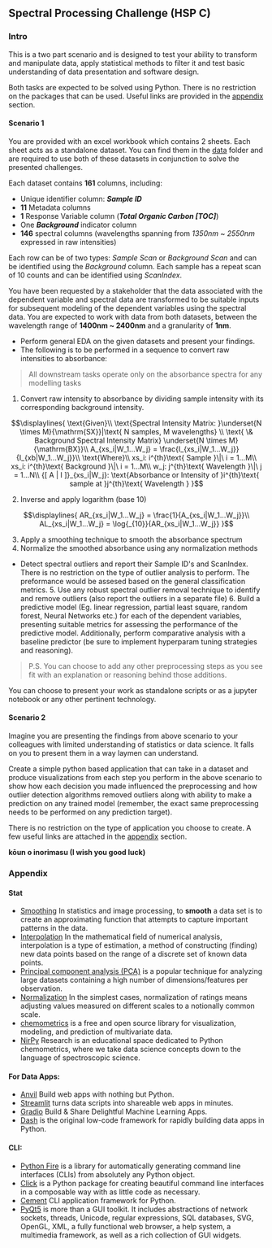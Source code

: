 ## Spectral Processing Challenge (HSP C)

### Intro


This is a two part scenario and is designed to test your ability to transform and manipulate data, apply statistical methods to filter it and test basic understanding of data presentation and software design.

Both tasks are expected to be solved using Python. There is no restriction on the packages that can be used. Useful links are provided in the [appendix](#appendix) section.

#### Scenario 1

You are provided with an excel workbook which contains 2 sheets. Each sheet acts as a standalone dataset. You can find them in the [data](data/) folder and are required to use both of these datasets in conjunction to solve the presented challenges.

Each dataset contains **161** columns, including:

- Unique identifier column: ***Sample ID***
- **11** Metadata columns
- **1** Response Variable column (***Total Organic Carbon [TOC]***)
- One ***Background*** indicator column
- **146** spectral columns (wavelengths spanning from *1350nm* ~ *2550nm* expressed in raw intensities)

Each row can be of two types: *Sample Scan* or *Background Scan* and can be identified using the *Background* column. Each sample has a repeat scan of 10 counts and can be identified using *ScanIndex*.

You have been requested by a stakeholder that the data associated with the dependent variable and spectral data are transformed to be suitable inputs for subsequent modeling of the dependent variables using the spectral data. You are expected to work with data from both datasets, between the wavelength range of **1400nm ~ 2400nm** and a granularity of **1nm**.

- Perform general EDA on the given datasets and present your findings.
- The following is to be performed in a sequence to convert raw intensities to absorbance:

> All downstream tasks operate only on the absorbance spectra for any modelling tasks

  1. Convert raw intensity to absorbance by dividing sample intensity with its corresponding background intensity.
  ```math
  \displaylines{
    \text{Given}\\ \text{Spectral Intensity Matrix: }\underset{N \times M}{\mathrm{SX}}|\text{ N samples, M wavelengths} \\ \text{ \& Background Spectral Intensity Matrix} \underset{N \times M}{\mathrm{BX}}\\
    A_{xs_i|W_1...W_j} = \frac{I_{xs_i|W_1...W_j}}{I_{xb|W_1...W_j}}\\
    \text{Where}\\
    xs_i: i^{th}\text{ Sample }\|\ i = 1...M\\
    xs_i: i^{th}\text{ Background }\|\ i = 1...M\\
    w_j: j^{th}\text{ Wavelength }\|\ j = 1...N\\
    {[ A | I ]}_{xs_i|W_j}: \text{Absorbance or Intensity of }i^{th}\text{ sample at }j^{th}\text{ Wavelength }
  }
  ```
  2. Inverse and apply logarithm (base 10)
  ```math
  \displaylines{
    AR_{xs_i|W_1...W_j} = \frac{1}{A_{xs_i|W_1...W_j}}\\
    AL_{xs_i|W_1...W_j} = \log{_{10}}{AR_{xs_i|W_1...W_j}}
  }
  ```
  3. Apply a smoothing technique to smooth the absorbance spectrum
  4. Normalize the smoothed absorbance using any normalization methods
- Detect spectral outliers and report their Sample ID's and ScanIndex. There is no restriction on the type of outlier analysis to perform. The preformance would be assesed based on the general classification metrics.
  5. Use any robust spectral outlier removal technique to identify and remove outliers (also report the outliers in a separate file)
  6. Build a predictive model (Eg. linear regression, partial least square, random forest, Neural Networks etc.) for each of the dependent variables, presenting suitable metrics for assessing the performance of the predictive model. Additionally, perform comparative analysis with a baseline predictor (be sure to implement hyperparam tuning strategies and reasoning).
> P.S. You can choose to add any other preprocessing steps as you see fit with an explanation or reasoning behind those additions.

You can choose to present your work as standalone scripts or as a jupyter notebook or any other pertinent technology.

#### Scenario 2
Imagine you are presenting the findings from above scenario to your colleagues with limited understanding of statistics or data science. It falls on you to present them in a way laymen can understand.

Create a simple python based application that can take in a dataset and produce visualizations from each step you perform in the above scenario to show how each decision you made influenced the preprocessing and how outlier detection algorithms removed outliers along with ability to make a prediction on any trained model (remember, the exact same preprocessing needs to be performed on any prediction target).

There is no restriction on the type of application you choose to create. A few useful links are attached in the [appendix](#appendix) section.

**kōun o inorimasu (I wish you good luck)**

### Appendix
#### Stat
- [Smoothing](https://en.wikipedia.org/wiki/Smoothing) In statistics and image processing, to **smooth** a data set is to create an approximating function that attempts to capture important patterns in the data.
- [Interpolation](https://en.wikipedia.org/wiki/Interpolation) In the mathematical field of numerical analysis, interpolation is a type of estimation, a method of constructing (finding) new data points based on the range of a discrete set of known data points.
- [Principal component analysis (PCA)](https://en.wikipedia.org/wiki/Principal_component_analysis) is a popular technique for analyzing large datasets containing a high number of dimensions/features per observation.
- [Normalization](https://en.wikipedia.org/wiki/Normalization_(statistics)) In the simplest cases, normalization of ratings means adjusting values measured on different scales to a notionally common scale.
- [chemometrics](https://chemometrics.readthedocs.io/en/stable/) is a free and open source library for visualization, modeling, and prediction of multivariate data.
- [NirPy](https://nirpyresearch.com/) Research is an educational space dedicated to Python chemometrics, where we take data science concepts down to the language of spectroscopic science.

#### For Data Apps:
- [Anvil](https://anvil.works/) Build web apps with nothing but Python.
- [Streamlit](https://streamlit.io/) turns data scripts into shareable web apps in minutes.
- [Gradio](https://gradio.app/) Build & Share Delightful Machine Learning Apps.
- [Dash](https://dash.plotly.com/) is the original low-code framework for rapidly building data apps in Python.

#### CLI:
- [Python Fire](https://github.com/google/python-fire) is a library for automatically generating command line interfaces (CLIs) from absolutely any Python object.
- [Click](https://github.com/pallets/click) is a Python package for creating beautiful command line interfaces in a composable way with as little code as necessary.
- [Cement](https://builtoncement.com/) CLI application framework for Python.
- [PyQt5](https://riverbankcomputing.com/software/pyqt/intro) is more than a GUI toolkit. It includes abstractions of network sockets, threads, Unicode, regular expressions, SQL databases, SVG, OpenGL, XML, a fully functional web browser, a help system, a multimedia framework, as well as a rich collection of GUI widgets.
